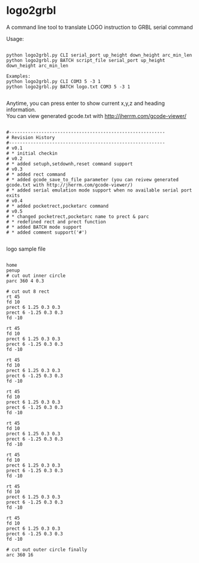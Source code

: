 # logo2grbl
A command line tool to translate LOGO instruction to GRBL serial command

Usage:<br>
<pre><code>
python logo2grbl.py CLI serial_port up_height down_height arc_min_len
python logo2grbl.py BATCH script_file serial_port up_height down_height arc_min_len

Examples:
python logo2grbl.py CLI COM3 5 -3 1
python logo2grbl.py BATCH logo.txt COM3 5 -3 1

</code></pre>

Anytime, you can press enter to show current x,y,z and heading information.<br>
You can view generated gcode.txt with http://jherrm.com/gcode-viewer/

<pre><code>
#----------------------------------------------------------
# Revision History
#----------------------------------------------------------
# v0.1
# * initial checkin
# v0.2
# * added setuph,setdownh,reset command support
# v0.3
# * added rect command
# * added gcode_save_to_file parameter (you can reivew generated gcode.txt with http://jherrm.com/gcode-viewer/)
# * added serial emulation mode support when no available serial port exits
# v0.4
# * added pocketrect,pocketarc command
# v0.5
# * changed pocketrect,pocketarc name to prect & parc
# * redefined rect and prect function
# * added BATCH mode support
# * added comment support('#')

</code></pre>

logo sample file
<pre><code>
home
penup
# cut out inner circle
parc 360 4 0.3

# cut out 8 rect
rt 45
fd 10
prect 6 1.25 0.3 0.3
prect 6 -1.25 0.3 0.3
fd -10

rt 45
fd 10
prect 6 1.25 0.3 0.3
prect 6 -1.25 0.3 0.3
fd -10

rt 45
fd 10
prect 6 1.25 0.3 0.3
prect 6 -1.25 0.3 0.3
fd -10

rt 45
fd 10
prect 6 1.25 0.3 0.3
prect 6 -1.25 0.3 0.3
fd -10

rt 45
fd 10
prect 6 1.25 0.3 0.3
prect 6 -1.25 0.3 0.3
fd -10

rt 45
fd 10
prect 6 1.25 0.3 0.3
prect 6 -1.25 0.3 0.3
fd -10

rt 45
fd 10
prect 6 1.25 0.3 0.3
prect 6 -1.25 0.3 0.3
fd -10

rt 45
fd 10
prect 6 1.25 0.3 0.3
prect 6 -1.25 0.3 0.3
fd -10

# cut out outer circle finally
arc 360 16
</code></pre>

